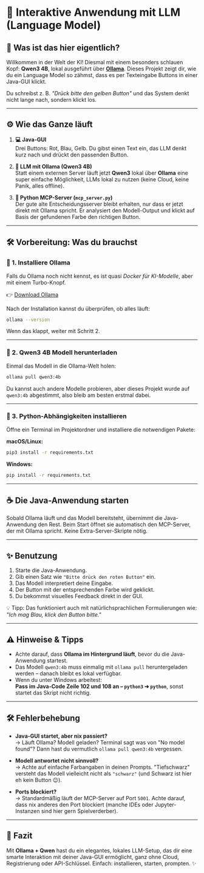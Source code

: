 # 🧠 Interaktive Anwendung mit LLM (Language Model)

## 🚀 Was ist das hier eigentlich?

Willkommen in der Welt der KI! Diesmal mit einem besonders schlauen Kopf: **Qwen3 4B**, lokal ausgeführt über **[Ollama](https://ollama.com)**. Dieses Projekt zeigt dir, wie du ein Language Model so zähmst, dass es per Texteingabe Buttons in einer Java-GUI klickt.

Du schreibst z. B. *"Drück bitte den gelben Button"* und das System denkt nicht lange nach, sondern klickt los.

---

## ⚙️ Wie das Ganze läuft

1. **💻 Java-GUI**  
   Drei Buttons: Rot, Blau, Gelb. Du gibst einen Text ein, das LLM denkt kurz nach und drückt den passenden Button.  

2. **🧠 LLM mit Ollama (Qwen3 4B)**  
   Statt einem externen Server läuft jetzt **Qwen3** lokal über **Ollama** eine super einfache Möglichkeit, LLMs lokal zu nutzen (keine Cloud, keine Panik, alles offline).  

3. **🐍 Python MCP-Server (`mcp_server.py`)**  
   Der gute alte Entscheidungsserver bleibt erhalten, nur dass er jetzt direkt mit Ollama spricht. Er analysiert den Modell-Output und klickt auf Basis der gefundenen Farbe den richtigen Button.

---

## 🛠️ Vorbereitung: Was du brauchst

### 📅 1. Installiere Ollama

Falls du Ollama noch nicht kennst, es ist quasi *Docker für KI-Modelle*, aber mit einem Turbo-Knopf.

👉 [Download Ollama](https://ollama.com/download)

Nach der Installation kannst du überprüfen, ob alles läuft:

```bash
ollama --version
```

Wenn das klappt, weiter mit Schritt 2.

---

### 🧠 2. Qwen3 4B Modell herunterladen

Einmal das Modell in die Ollama-Welt holen:

```bash
ollama pull qwen3:4b
```

Du kannst auch andere Modelle probieren, aber dieses Projekt wurde auf `qwen3:4b` abgestimmt, also bleib am besten erstmal dabei.

---

### 🐍 3. Python-Abhängigkeiten installieren

Öffne ein Terminal im Projektordner und installiere die notwendigen Pakete:

**macOS/Linux:**
```bash
pip3 install -r requirements.txt
```

**Windows:**
```bash
pip install -r requirements.txt
```

---

## ☕ Die Java-Anwendung starten

Sobald Ollama läuft und das Modell bereitsteht, übernimmt die Java-Anwendung den Rest. Beim Start öffnet sie automatisch den MCP-Server, der mit Ollama spricht. Keine Extra-Server-Skripte nötig.

---

## ✨ Benutzung

1. Starte die Java-Anwendung.
2. Gib einen Satz wie `"Bitte drück den roten Button"` ein.
3. Das Modell interpretiert deine Eingabe.
4. Der Button mit der entsprechenden Farbe wird geklickt.
5. Du bekommst visuelles Feedback direkt in der GUI.

💡 Tipp: Das funktioniert auch mit natürlichsprachlichen Formulierungen wie:  
*"Ich mag Blau, klick den Button bitte."*

---

## ⚠️ Hinweise & Tipps

- Achte darauf, dass **Ollama im Hintergrund läuft**, bevor du die Java-Anwendung startest.
- Das Modell `qwen3:4b` muss einmalig mit `ollama pull` heruntergeladen werden – danach bleibt es lokal verfügbar.
- Wenn du unter Windows arbeitest:  
  **Pass im Java-Code Zeile 102 und 108 an – `python3` ➔ `python`**, sonst startet das Skript nicht richtig.

---

## 🛠️ Fehlerbehebung

- **Java-GUI startet, aber nix passiert?**  
  → Läuft Ollama? Modell geladen? Terminal sagt was von "No model found"? Dann hast du vermutlich `ollama pull qwen3:4b` vergessen.

- **Modell antwortet nicht sinnvoll?**  
  → Achte auf einfache Farbangaben in deinen Prompts. "Tiefschwarz" versteht das Modell vielleicht nicht als `"schwarz"` (und Schwarz ist hier eh kein Button 😉).

- **Ports blockiert?**  
  → Standardmäßig läuft der MCP-Server auf Port `5001`. Achte darauf, dass nix anderes den Port blockiert (manche IDEs oder Jupyter-Instanzen sind hier gern Spielverderber).

---

## 🧪 Fazit

Mit **Ollama + Qwen** hast du ein elegantes, lokales LLM-Setup, das dir eine smarte Interaktion mit deiner Java-GUI ermöglicht, ganz ohne Cloud, Registrierung oder API-Schlüssel. Einfach: installieren, starten, prompten. ✨

